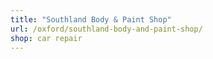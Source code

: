 ```yaml
---
title: "Southland Body & Paint Shop"
url: /oxford/southland-body-and-paint-shop/
shop: car repair
---
```

